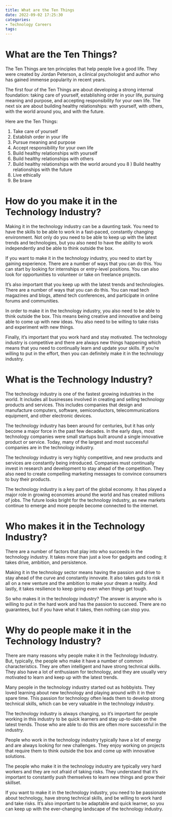 ```yaml
---
title: What are the Ten Things
date: 2022-09-02 17:25:30
categories:
- Technology Careers
tags:
---
```



#  What are the Ten Things?

The Ten Things are ten principles that help people live a good life. They were created by Jordan Peterson, a clinical psychologist and author who has gained immense popularity in recent years.

The first four of the Ten Things are about developing a strong internal foundation: taking care of yourself, establishing order in your life, pursuing meaning and purpose, and accepting responsibility for your own life. The next six are about building healthy relationships: with yourself, with others, with the world around you, and with the future.

Here are the Ten Things:

1) Take care of yourself
2) Establish order in your life
3) Pursue meaning and purpose
4) Accept responsibility for your own life
5) Build healthy relationships with yourself 
6) Build healthy relationships with others 
7) Build healthy relationships with the world around you 
8 ) Build healthy relationships with the future 
9) Live ethically 
10) Be brave

#  How do you make it in the Technology Industry?

Making it in the technology industry can be a daunting task. You need to have the skills to be able to work in a fast-paced, constantly changing environment. Not only do you need to be able to keep up with the latest trends and technologies, but you also need to have the ability to work independently and be able to think outside the box.

If you want to make it in the technology industry, you need to start by gaining experience. There are a number of ways that you can do this. You can start by looking for internships or entry-level positions. You can also look for opportunities to volunteer or take on freelance projects.

It’s also important that you keep up with the latest trends and technologies. There are a number of ways that you can do this. You can read tech magazines and blogs, attend tech conferences, and participate in online forums and communities.

In order to make it in the technology industry, you also need to be able to think outside the box. This means being creative and innovative and being able to come up with new ideas. You also need to be willing to take risks and experiment with new things.

Finally, it’s important that you work hard and stay motivated. The technology industry is competitive and there are always new things happening which means that you need to continually learn and update your skills. If you’re willing to put in the effort, then you can definitely make it in the technology industry.

#  What is the Technology Industry?

The technology industry is one of the fastest growing industries in the world. It includes all businesses involved in creating and selling technology products and services. This includes companies that design and manufacture computers, software, semiconductors, telecommunications equipment, and other electronic devices.

The technology industry has been around for centuries, but it has only become a major force in the past few decades. In the early days, most technology companies were small startups built around a single innovative product or service. Today, many of the largest and most successful companies are in the technology industry.

The technology industry is very highly competitive, and new products and services are constantly being introduced. Companies must continually invest in research and development to stay ahead of the competition. They also need to create compelling marketing messages to convince consumers to buy their products.

The technology industry is a key part of the global economy. It has played a major role in growing economies around the world and has created millions of jobs. The future looks bright for the technology industry, as new markets continue to emerge and more people become connected to the internet.

#  Who makes it in the Technology Industry?

There are a number of factors that play into who succeeds in the technology industry. It takes more than just a love for gadgets and coding; it takes drive, ambition, and persistence.

 Making it in the technology sector means having the passion and drive to stay ahead of the curve and constantly innovate. It also takes guts to risk it all on a new venture and the ambition to make your dream a reality. And lastly, it takes resilience to keep going even when things get tough.

So who makes it in the technology industry? The answer is anyone who is willing to put in the hard work and has the passion to succeed. There are no guarantees, but if you have what it takes, then nothing can stop you.

#  Why do people make it in the Technology Industry?

There are many reasons why people make it in the Technology Industry. But, typically, the people who make it have a number of common characteristics. They are often intelligent and have strong technical skills. They also have a lot of enthusiasm for technology, and they are usually very motivated to learn and keep up with the latest trends.

Many people in the technology industry started out as hobbyists. They loved learning about new technology and playing around with it in their spare time. This passion for technology often leads them to develop strong technical skills, which can be very valuable in the technology industry.

The technology industry is always changing, so it’s important for people working in this industry to be quick learners and stay up-to-date on the latest trends. Those who are able to do this are often more successful in the industry.

People who work in the technology industry typically have a lot of energy and are always looking for new challenges. They enjoy working on projects that require them to think outside the box and come up with innovative solutions.

The people who make it in the technology industry are typically very hard workers and they are not afraid of taking risks. They understand that it’s important to constantly push themselves to learn new things and grow their skillset.

If you want to make it in the technology industry, you need to be passionate about technology, have strong technical skills, and be willing to work hard and take risks. It’s also important to be adaptable and quick learner, so you can keep up with the ever-changing landscape of the technology industry.